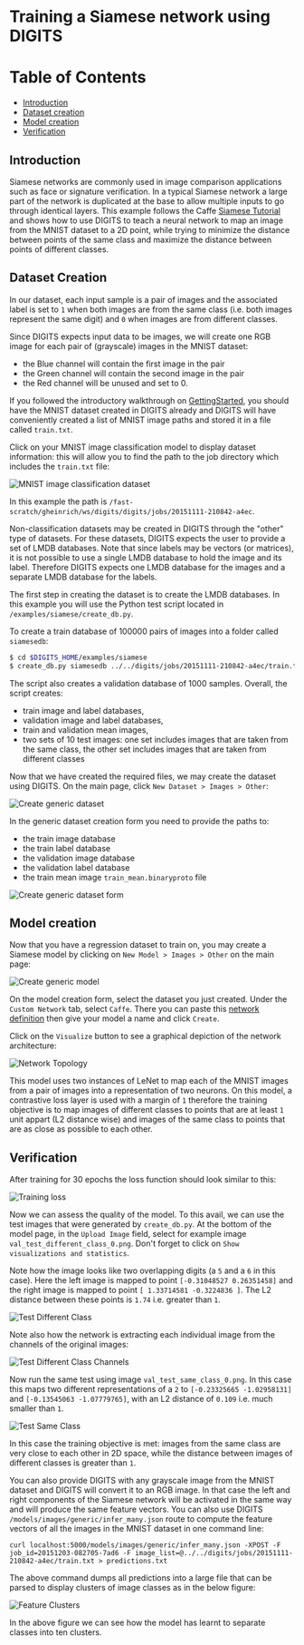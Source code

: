 # Training a Siamese network using DIGITS

Table of Contents
=================
* [Introduction](#introduction)
* [Dataset creation](#dataset-creation)
* [Model creation](#model-creation)
* [Verification](#verification)

## Introduction

Siamese networks are commonly used in image comparison applications such as face or signature verification. In a typical Siamese network a large part of the network is duplicated at the base to allow multiple inputs to go through identical layers.
This example follows the Caffe [Siamese Tutorial](http://caffe.berkeleyvision.org/gathered/examples/siamese.html) and shows
how to use DIGITS to teach a neural network to map an image from the MNIST dataset to a 2D point, while trying to minimize the distance between points of the same class and maximize the distance between points of different classes.

## Dataset Creation

In our dataset, each input sample is a pair of images and the associated label is set to `1` when both images are from the same class (i.e. both images represent the same digit) and `0` when images are from different classes.

Since DIGITS expects input data to be images, we will create one RGB image for each pair of (grayscale) images in the MNIST
dataset:
- the Blue channel will contain the first image in the pair
- the Green channel will contain the second image in the pair
- the Red channel will be unused and set to 0.

If you followed the introductory walkthrough on [GettingStarted](../../docs/GettingStarted.md), you should have the MNIST dataset created in DIGITS already and DIGITS will have conveniently created a list of MNIST image paths and stored it in a file called `train.txt`.

Click on your MNIST image classification model to display dataset information: this will allow you to find the path to the job directory which includes the `train.txt` file:

![MNIST image classification dataset](mnist-classification-dataset.png)

In this example the path is `/fast-scratch/gheinrich/ws/digits/digits/jobs/20151111-210842-a4ec`.

Non-classification datasets may be created in DIGITS through the "other" type of datasets. For these datasets, DIGITS expects the user to provide a set of LMDB databases.
Note that since labels may be vectors (or matrices), it is not possible to use a single LMDB database to hold the image and its label. Therefore DIGITS expects one LMDB database for the images and a separate LMDB database for the labels.

The first step in creating the dataset is to create the LMDB databases. In this example you will use the Python test script located in `/examples/siamese/create_db.py`.

To create a train database of 100000 pairs of images into a folder called `siamesedb`:
```sh
$ cd $DIGITS_HOME/examples/siamese
$ create_db.py siamesedb ../../digits/jobs/20151111-210842-a4ec/train.txt  -c 100000
```
The script also creates a validation database of 1000 samples. Overall, the script creates:
- train image and label databases,
- validation image and label databases,
- train and validation mean images,
- two sets of 10 test images: one set includes images that are taken from the same class, the other set includes images that are taken from different classes

Now that we have created the required files, we may create the dataset using DIGITS. On the main page, click `New Dataset > Images > Other`:

![Create generic dataset](create-generic-dataset.png)

In the generic dataset creation form you need to provide the paths to:
- the train image database
- the train label database
- the validation image database
- the validation label database
- the train mean image `train_mean.binaryproto` file

![Create generic dataset form](create-dataset-form.png)

## Model creation

Now that you have a regression dataset to train on, you may create a Siamese model by clicking on `New Model > Images > Other` on the main page:

![Create generic model](create-model.png)

On the model creation form, select the dataset you just created. Under the `Custom Network` tab, select `Caffe`. There you can paste this [network definition](mnist_siamese_train_test.prototxt) then give your model a name and click `Create`.

Click on the `Visualize` button to see a graphical depiction of the network architecture:

![Network Topology](network-topology.png)

This model uses two instances of LeNet to map each of the MNIST images from a pair of images into a representation of two neurons. On this model, a contrastive loss layer is used with a margin of `1` therefore the training objective is to map images of different classes to points that are at least `1` unit appart (L2 distance wise) and images of the same class
to points that are as close as possible to each other.

## Verification

After training for 30 epochs the loss function should look similar to this:

![Training loss](siamese-loss.png)

Now we can assess the quality of the model. To this avail, we can use the test images that were generated by `create_db.py`.
At the bottom of the model page, in the `Upload Image` field, select for example image `val_test_different_class_0.png`. Don't forget to click on `Show visualizations and statistics`.

Note how the image looks like two overlapping digits (a `5` and a `6` in this case). Here the left image is mapped to point `[-0.31048527 0.26351458]` and the right image is mapped to point `[ 1.33714581 -0.3224836 ]`. The L2 distance between these points is `1.74` i.e. greater than `1`.

![Test Different Class](different-class.png)

Note also how the network is extracting each individual image from the channels of the original images:

![Test Different Class Channels](different-class-channels.png)

Now run the same test using image `val_test_same_class_0.png`. In this case this maps two different representations of
a `2` to `[-0.23325665 -1.02958131]` and `[-0.13545063 -1.07779765]`, with an L2 distance of `0.109` i.e. much smaller than `1`.

![Test Same Class](same-class.png)

In this case the training objective is met: images from the same class are very close to each other in 2D space, while the distance between images of different classes is greater than `1`.

You can also provide DIGITS with any grayscale image from the MNIST dataset and DIGITS will convert it to an RGB image. In that case
the left and right components of the Siamese network will be activated in the same way and will produce the same feature vectors. You
can also use DIGITS `/models/images/generic/infer_many.json` route to compute the feature vectors of all the images in the MNIST
dataset in one command line:

```
curl localhost:5000/models/images/generic/infer_many.json -XPOST -F job_id=20151203-082705-7ad6 -F image_list=@../../digits/jobs/20151111-210842-a4ec/train.txt > predictions.txt
```

The above command dumps all predictions into a large file that can be parsed to display clusters of image classes as in the below figure:

![Feature Clusters](feature_clusters.png)

In the above figure we can see how the model has learnt to separate classes into ten clusters.
